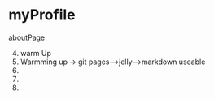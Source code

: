 # myProfile

[aboutPage](about.md)

4. warm Up
5. Warmming up -> git pages-->jelly-->markdown useable
6.
7.
8.
